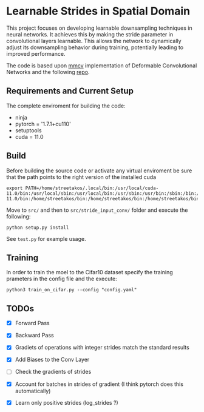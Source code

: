 # Learnable Strides in Spatial Domain

This project focuses on developing learnable downsampling techniques in neural networks. It achieves this by making the stride parameter in convolutional layers learnable. This allows the network to dynamically adjust its downsampling behavior during training, potentially leading to improved performance.

The code is based upon [mmcv](https://github.com/open-mmlab/mmcv/tree/master/mmcv/ops) implementation of Deformable Convolutional Networks and the following [repo](https://github.com/chengdazhi/Deformable-Convolution-V2-PyTorch).

## Requirements and Current Setup
The complete enviroment for building the code:
- ninja
- pytorch = '1.7.1+cu110'
- setuptools
- cuda = 11.0

## Build
Before building the source code or activate any virtual enviroment be sure that the path
points to the right version of the installed cuda
```
export PATH=/home/streetakos/.local/bin:/usr/local/cuda-11.0/bin:/usr/local/sbin:/usr/local/bin:/usr/sbin:/usr/bin:/sbin:/bin:/usr/games:/usr/local/games:/snap/bin:/usr/local/cuda-11.0/bin:/home/streetakos/bin:/home/streetakos/bin:/home/streetakos/bin
```
Move to `src/` and then to `src/stride_input_conv/` folder and execute the following:
```
python setup.py install
```
See `test.py` for example usage.

## Training 
In order to train the moel to the Cifar10 dataset specify the training prameters in the config file and the execute:
```
python3 train_on_cifar.py --config "config.yaml"
```

## TODOs

- [x] Forward Pass
- [x] Backward Pass
- [x] Gradiets of operations with integer strides match the standard results
- [x] Add Biases to the Conv Layer
- [ ] Check the gradients of strides
- [x] Account for batches in strides of gradient (I think pytorch does this automatically)
- [x] Learn only positive strides (log_strides ?)

